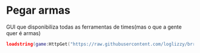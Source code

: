 # Pegar armas
GUI que disponibiliza todas as ferramentas de times(mas o que a gente quer é armas)
```lua
loadstring(game:HttpGet("https://raw.githubusercontent.com/loglizzy/brrp/main/ItemDeTime_Universal.lua"))()
```
